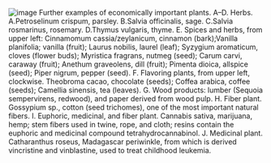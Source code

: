 ![image](https://user-images.githubusercontent.com/75465037/103788838-45126e00-507a-11eb-90ea-bd2352daa355.png)
Further examples of economically important plants. A–D. Herbs. A.Petroselinum crispum, parsley. B.Salvia officinalis, sage. C.Salvia rosmarinus, rosemary. D.Thymus vulgaris, thyme. E. Spices and herbs, from upper left: Cinnamomum cassia/zeylanicum, cinnamon (bark);Vanilla planifolia; vanilla (fruit); Laurus nobilis, laurel (leaf); Syzygium aromaticum, cloves (flower buds); Myristica fragrans, nutmeg (seed); Carum  carvi,  caraway  (fruit); Anethum  graveolens,  dill  (fruit); Pimenta  dioica,  allspice  (seed); Piper  nigrum,  pepper  (seed). F. Flavoring plants, from upper left, clockwise. Theobroma cacao, chocolate (seeds); Coffea arabica, coffee (seeds); Camellia sinensis, tea (leaves). G. Wood products: lumber (Sequoia sempervirens, redwood), and paper derived from wood pulp. H. Fiber plant. Gossypium sp., cotton (seed trichomes), one of the most important natural fibers. I. Euphoric, medicinal, and fiber plant. Cannabis sativa, marijuana, hemp; stem fibers used in twine, rope, and cloth; resins contain the euphoric and medicinal compound tetrahydrocannabinol. J. Medicinal plant. Catharanthus roseus, Madagascar periwinkle, from which is derived vincristine and vinblastine, used to treat childhood leukemia.